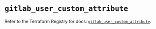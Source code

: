 # `gitlab_user_custom_attribute`

Refer to the Terraform Registry for docs: [`gitlab_user_custom_attribute`](https://registry.terraform.io/providers/gitlabhq/gitlab/18.4.1/docs/resources/user_custom_attribute).
